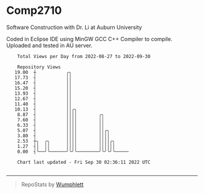 # Comp2710
Software Construction with Dr. Li at Auburn University

Coded in Eclipse IDE using MinGW GCC C++ Compiler to compile.
Uploaded and tested in AU server.

```
    Total Views per Day from 2022-08-27 to 2022-09-30

    Repository Views
   19.00  ┼           ╭╮
   17.73  ┤           ││
   16.47  ┤           ││
   15.20  ┤           ││
   13.93  ┤           ││
   12.67  ┤           ││
   11.40  ┤           ││
   10.13  ┤           ││╭╮
    8.87  ┤           ││││        ╭╮
    7.60  ┤           ││││        ││
    6.33  ┤           ││││        ││
    5.07  ┤           ││││        ││╭╮
    3.80  ┤           ││││        ││││
    2.53  ┼╮  ╭╮      ││││        ││││╭╮
    1.27  ┤│  ││      ││││        ││││││
    0.00  ┤╰──╯╰──────╯╰╯╰────────╯╰╯╰╯╰─────

    Chart last updated - Fri Sep 30 02:36:11 2022 UTC
    
```

---

> RepoStats by [Wumphlett](https://github.com/Wumphlett)
